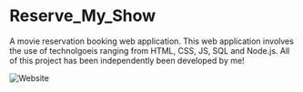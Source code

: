 # Reserve_My_Show

A movie reservation booking web application.
This web application involves the use of technolgoeis ranging from HTML, CSS, JS, SQL and Node.js.
All of this project has been independently been developed by me!


![Website](https://user-images.githubusercontent.com/99183587/183977069-2a387b41-294a-447c-8f7e-1724dacfd69c.png)
